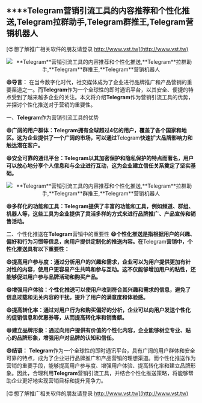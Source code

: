 ## ****Telegram**营销引流工具的内容推荐和个性化推送,**Telegram**拉群助手,**Telegram**群推王,**Telegram**营销机器人**

[😍想了解推广相关软件的朋友请登录 http://www.vst.tw](http://www.vst.tw)

 <center><img src="https://vst.tw/MP4/tuiguang/png/2.png" alt="**Telegram**营销引流工具的内容推荐和个性化推送,**Telegram**拉群助手,**Telegram**群推王,**Telegram**营销机器人"></center>

**😄导言：**
在当今数字化时代，社交媒体成为了企业进行品牌推广和产品营销的重要渠道之一。而**Telegram**作为一个全球性的即时通讯平台，以其安全、便捷的特点受到了越来越多企业的关注。本文将介绍**Telegram**作为营销引流工具的优势，并探讨个性化推送对于营销的重要性。

一、**Telegram**作为营销引流工具的优势

**😄广阔的用户群体：**Telegram**拥有全球超过4亿的用户，覆盖了各个国家和地区。这为企业提供了一个广阔的市场，可以通过**Telegram**快速扩大品牌影响力和触达潜在客户。**

**😄安全可靠的通讯平台：**Telegram**以其加密保护和隐私保护的特点而著名，用户可以放心地分享个人信息和与企业进行互动，这为企业建立信任关系奠定了坚实基础。**

 <center><img src="https://vst.tw/MP4/tuiguang/png/4.png" alt="**Telegram**营销引流工具的内容推荐和个性化推送,**Telegram**拉群助手,**Telegram**群推王,**Telegram**营销机器人"></center>

**😄多样化的功能和工具：**Telegram**提供了丰富的功能和工具，例如频道、群组、机器人等，这些工具为企业提供了灵活多样的方式来进行品牌推广、产品宣传和销售活动。**

二、个性化推送在**Telegram**营销中的重要性
**😄个性化推送是指根据用户的兴趣、偏好和行为习惯等信息，向用户提供定制化的推送内容。在**Telegram**营销中，个性化推送具有以下重要性：**

**😄提高用户参与度：通过分析用户的兴趣和需求，企业可以为用户提供更加有针对性的内容，使用户更容易产生共鸣和参与互动。这不仅能够增加用户的粘性，还能够促进用户参与品牌活动和购买产品。**

**😄增强用户体验：个性化推送可以使用户收到符合其兴趣和需求的信息，避免了信息过载和无关内容的干扰，提升了用户的满意度和体验感。**

**😄提高转化率：通过对用户行为和购买偏好的分析，企业可以向用户发送个性化的促销信息和优惠券等，从而提高转化率和销售额。**

**😄建立品牌形象：通过向用户提供有价值的个性化内容，企业能够树立专业、贴心的品牌形象，增强用户对品牌的认知和信任。**

**😄结语：**
**Telegram**作为一个全球性的即时通讯平台，具有广阔的用户群体和安全可靠的特点，成为了企业进行品牌推广和产品营销的理想渠道。而个性化推送作为营销的重要手段，能够提高用户参与度、增强用户体验、提高转化率和建立品牌形象。因此，合理利用**Telegram**营销引流工具，并结合个性化推送策略，将能够帮助企业更好地实现营销目标和提升竞争力。

[😍想了解推广相关软件的朋友请登录 http://www.vst.tw](http://www.vst.tw)



